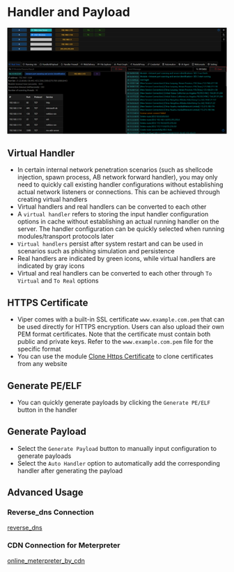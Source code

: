 # Handler and Payload

![img_1.png](webp/handler_and_payload/img_1.png)

## Virtual Handler

+ In certain internal network penetration scenarios (such as shellcode injection, spawn process, AB network forward handler), you may only need to quickly call existing handler
  configurations without establishing actual network listeners or connections. This can be achieved through creating virtual handlers
+ Virtual handlers and real handlers can be converted to each other
+ A `virtual handler` refers to storing the input handler configuration options in cache without establishing an actual running handler on the server. The handler configuration can
  be quickly selected when running modules/transport protocols later
+ `Virtual handlers` persist after system restart and can be used in scenarios such as phishing simulation and persistence
+ Real handlers are indicated by green icons, while virtual handlers are indicated by gray icons
+ Virtual and real handlers can be converted to each other through `To Virtual` and `To Real` options

## HTTPS Certificate

+ Viper comes with a built-in SSL certificate `www.example.com.pem` that can be used directly for HTTPS encryption. Users can also upload their own PEM format certificates. Note
  that the certificate must contain both public and private keys. Refer to the `www.example.com.pem` file for the specific format
+ You can use the module [Clone Https Certificate](../module/DefenseEvasion_SubvertTrustControls_CloneSSLPem.md) to clone certificates from any website

## Generate PE/ELF

+ You can quickly generate payloads by clicking the `Generate PE/ELF` button in the handler

## Generate Payload

+ Select the `Generate Payload` button to manually input configuration to generate payloads
+ Select the `Auto Handler` option to automatically add the corresponding handler after generating the payload

## Advanced Usage

### Reverse_dns Connection

[reverse_dns](../training/invisible_wings_msf_using_dns_tunnel_for_online.md)

### CDN Connection for Meterpreter

[online_meterpreter_by_cdn](../training/online_meterpreter_by_cdn/online_meterpreter_by_cdn.md)
